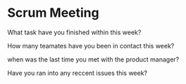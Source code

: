 # Scrum Meeting

What task have you finished within this week?






How many teamates have you been in contact this week?





when was the last time you met with the product manager?





Have you ran into any reccent issues this week?